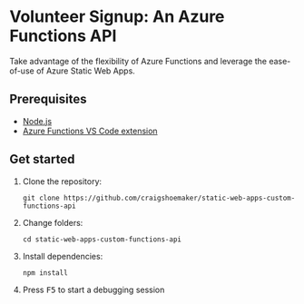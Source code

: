# Volunteer Signup: An Azure Functions API

Take advantage of the flexibility of Azure Functions and leverage the ease-of-use of Azure Static Web Apps.

## Prerequisites

- [Node.js](https://nodejs.org/)
- [Azure Functions VS Code extension](https://marketplace.visualstudio.com/items?itemName=ms-azuretools.vscode-azurefunctions)

## Get started

1. Clone the repository:

    `git clone https://github.com/craigshoemaker/static-web-apps-custom-functions-api`

1. Change folders:

    `cd static-web-apps-custom-functions-api`

1. Install dependencies:

    `npm install`

1. Press <kbd>F5</kbd> to start a debugging session